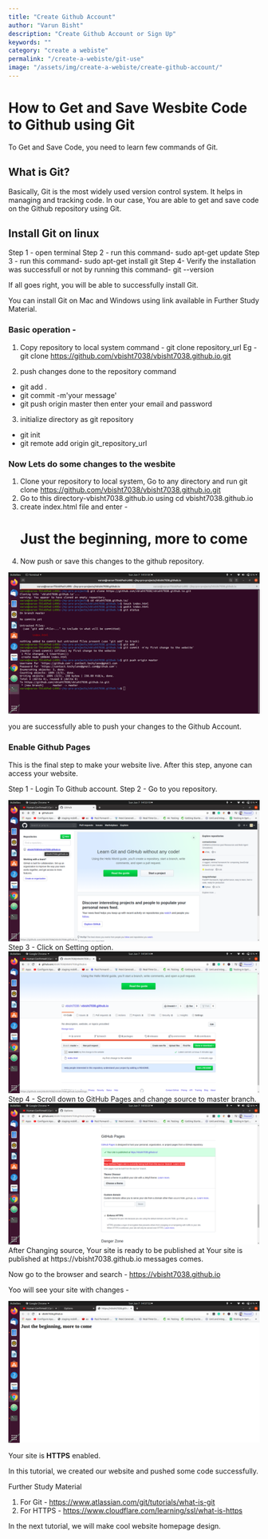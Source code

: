 ```yaml
---
title: "Create Github Account"
author: "Varun Bisht"
description: "Create Github Account or Sign Up"
keywords: ""
category: "create a webiste"
permalink: "/create-a-webiste/git-use"
image: "/assets/img/create-a-webiste/create-github-account/"
---
```

# How to Get and Save Wesbite Code to Github using Git

To Get and Save Code, you need to learn few commands of Git.

## What is Git?
Basically, Git is the most widely used version control system.
It helps in managing and tracking code.
In our case, You are able to get and save code on the Github repository using Git.

## Install Git on linux

Step 1 - open terminal
Step 2 - run this command- sudo apt-get update
Step 3 - run this command- sudo apt-get install git
Step 4- Verify the installation was successfull or not by running this command- git --version

If all goes right, you will be able to successfully install Git.

You can install Git on Mac and Windows using link available in Further Study Material.

### Basic operation -
1. Copy repository to local system
command - git clone repository_url
Eg - git clone https://github.com/vbisht7038/vbisht7038.github.io.git

2. push changes done to the repository
command
- git add .
- git commit -m'your message'
- git push origin master then enter your email and password

3. initialize directory as git repository
- git init
- git remote add origin git_repository_url

### Now Lets do some changes to the wesbite

1. Clone your repository to local system, Go to any directory and run git clone https://github.com/vbisht7038/vbisht7038.github.io.git
2. Go to this directory-vbisht7038.github.io using cd vbisht7038.github.io
3. create index.html file and enter - <h1> Just the beginning, more to come</h1>
4. Now push or save this changes to the github repository.
<div class="imgCont">
  <img alt="First Commit" title="First Commit" src="/assets/img/create-a-website/git-use/first-commit.png"/>
</div>


you are successfully able to push your changes to the Github Account.

### Enable Github Pages

This is the final step to make your website live. After this step, anyone can access your website.

Step 1 - Login To Github account.
Step 2 - Go to you repository.
<div class="imgCont">
  <img alt="Repository Option" title="Repository Option" src="/assets/img/create-a-website/git-use/repository_option.png"/>
</div>
Step 3 - Click on Setting option.
<div class="imgCont">
  <img alt="Repository Setting Option" title="Repository Setting Option" src="/assets/img/create-a-website/git-use/repository_setting_option.png"/>
</div>
Step 4 - Scroll down to GitHub Pages and change source to master branch.
<div class="imgCont">
  <img alt="Github Pages" title="Github Pages" src="/assets/img/create-a-website/git-use/github_pages.png"/>
</div>
After Changing source, Your site is ready to be published at  Your site is published at https://vbisht7038.github.io messages comes.

Now go to the browser and search - https://vbisht7038.github.io

Yoo will see your site with changes -
<div class="imgCont">
  <img alt="Blog Site" title="Blog Site" src="/assets/img/create-a-website/git-use/blog_site.png"/>
</div>

Your site is **HTTPS** enabled.

In this tutorial, we created our website and pushed some code successfully.

Further Study Material
1. For Git - https://www.atlassian.com/git/tutorials/what-is-git
2. For HTTPS - https://www.cloudflare.com/learning/ssl/what-is-https


In the next tutorial, we will make cool website homepage design.
